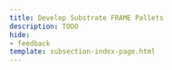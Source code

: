 ```yaml
---
title: Develop Substrate FRAME Pallets
description: TODO
hide: 
- feedback
template: subsection-index-page.html
---
```

